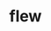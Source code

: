 ---
category: 4-letters
denotation: null
name: flew
reference_link: https://www.etymonline.com/word/flew
root_language: null
root_name: null
title: flew
type: free
word_sums:
- respelling: flew
  sum: 'Flew + '
---